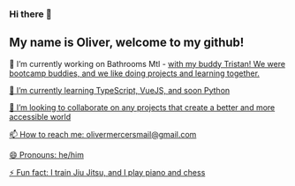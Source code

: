 ### Hi there 👋
<h2>My name is Oliver, welcome to my github!</h2>
<p>🔭 I’m currently working on Bathrooms Mtl - <a href="https://github.com/Tristan-Giardini/BathroomsMontreal"/> with my buddy Tristan! We were bootcamp buddies, and we like doing projects and learning together.</p>
<p>🌱 I’m currently learning TypeScript, VueJS, and soon Python</p>
<p>👯 I’m looking to collaborate on any projects that create a better and more accessible world</p>
<p>📫 How to reach me: olivermercersmail@gmail.com</p>
<p>😄 Pronouns: he/him</p>
<p>⚡ Fun fact: I train Jiu Jitsu, and I play piano and chess</p>

